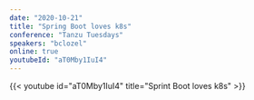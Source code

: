 ```yaml
---
date: "2020-10-21"
title: "Spring Boot loves k8s"
conference: "Tanzu Tuesdays"
speakers: "bclozel"
online: true
youtubeId: "aT0Mby1IuI4"
---
```


{{< youtube id="aT0Mby1IuI4" title="Sprint Boot loves k8s" >}}

